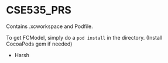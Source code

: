CSE535_PRS
==========

Contains .xcworkspace and Podfile.

To get FCModel, simply do a `pod install` in the directory. (Install CocoaPods gem if needed)
 - Harsh
